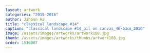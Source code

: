 ```yaml
---
layout: artwork
categories: "2015-2016"
author: Jihoon Ha
title: "classical landscape #14"
caption: "classical landscape #14_oil on canvas_46×53㎝_2016"
image: /assets/images/artworks/artwork108.jpg
thumb: /assets/images/artworks/thumbs/artwork108.jpg
order: 1516007
---
```

